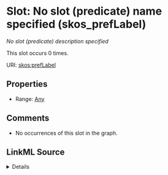 

# Slot: No slot (predicate) name specified (skos_prefLabel)


_No slot (predicate) description specified_






This slot occurs 0 times.


URI: [skos:prefLabel](http://www.w3.org/2004/02/skos/core#prefLabel)



<!-- no inheritance hierarchy -->








## Properties

* Range: [Any](../classes/Any.md)





## Comments

* No occurrences of this slot in the graph.



## LinkML Source

<details>

```yaml
name: skos_prefLabel
annotations:
  count:
    tag: count
    value: 0
description: No slot (predicate) description specified
title: No slot (predicate) name specified
comments:
- No occurrences of this slot in the graph.
from_schema: fio-kg
rank: 1000
slot_uri: skos:prefLabel
alias: skos_prefLabel
range: Any

```
</details>